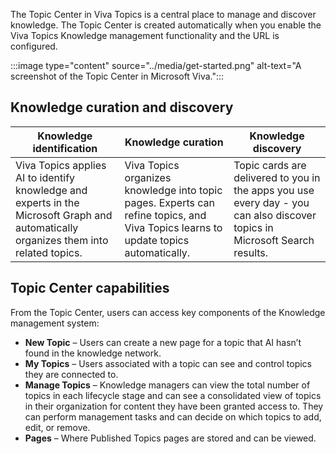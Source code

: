 The Topic Center in Viva Topics is a central place to manage and discover knowledge. The Topic Center is created automatically when you enable the Viva Topics Knowledge management functionality and the URL is configured.

:::image type="content" source="../media/get-started.png" alt-text="A screenshot of the Topic Center in Microsoft Viva.":::

## Knowledge curation and discovery 

|Knowledge identification|Knowledge curation|Knowledge discovery|
|------------------------|------------------|-------------------|
|Viva Topics applies AI to identify knowledge and experts in the Microsoft Graph and automatically organizes them into related topics.|Viva Topics organizes knowledge into topic pages. Experts can refine topics, and Viva Topics learns to update topics automatically.|Topic cards are delivered to you in the apps you use every day - you can also discover topics in Microsoft Search results. |

## Topic Center capabilities 

From the Topic Center, users can access key components of the Knowledge management system: 

- **New Topic** – Users can create a new page for a topic that AI hasn’t found in the knowledge network. 
- **My Topics** – Users associated with a topic can see and control topics they are connected to.  
- **Manage Topics** – Knowledge managers can view the total number of topics in each lifecycle stage and can see a consolidated view of topics in their organization for content they have been granted access to. They can perform management tasks and can decide on which topics to add, edit, or remove. 
- **Pages** – Where Published Topics pages are stored and can be viewed. 
